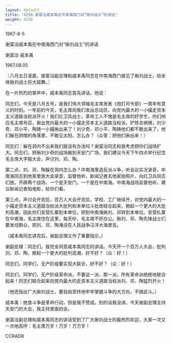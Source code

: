```yaml
---
layout: default
title: "4250.谢富治戚本禹在中南海西门对“揪刘战士”的讲话"
weight: 4250
---
```


1967-8-5

谢富治戚本禹在中南海西门对“揪刘战士”的讲话

谢富治 戚本禹

1967.08.05

〖八月五日凌晨，谢富治副总理和戚本禹同志在中南海西门接见了揪刘战士，给全体揪刘战士巨大鼓舞。〗

在一片热烈的掌声中，戚本禹同志首先讲话，他说：

同志们，今天是八月五号，是我们伟大领袖毛主席发表《炮打司令部》一周年有意义的时刻。一年前的今天，毛主席向我们发出总动员，向党内最大的一小撮走资本主义道路当权派开火！我们红卫兵战士，革命工人不愧是毛主席的好学生，你们响应毛主席号召，揪出党内最大的一小撮走资本主义道路当权派，铲除总祸根，刘少奇、邓小平、陶铸一小撮揪出来了！刘少奇、邓小平、陶铸他们都不敢出来了，他们躲在阴暗的角落里，不敢见太阳，怎么办？（众答：把他们揪出来！）

同志们：躲在洞内不出来我们就没有办法吗？谢富治同志和我考虑把你们战场扩大。同志们，把揪刘少奇的战场搬到天安门广场，我们建议今天下午四点举行纪念毛主席大字报大会，声讨刘、邓、陶。

第二点，刘、邓、陶躲在洞内怎么办？中南海里造反派斗争，听会议实况录音，中南海同志到他家里放大会录音，监督他听，新闻记者去他家拍照片，向红卫兵同志们放。开辟两个战场，一个是天安门，一个是在中南海。中南海战场监督他听，建议新闻记者拍电影，给你们看。

第三点，声讨会开完后，百万人大会开完后，学校、工厂继续开，对党内最大的一小撮走资本主义道路当权派大批判和本单位斗批改结合起来，掀起一个更大的大批判高潮。因此你们安营扎寨到本单位，把到中南海揪刘、邓转到本单位。安营扎寨在中南海，毛主席住在这里，每天吵，毛主席不好办公。揪刘、邓、陶先锋战士们要发动群众，把刘、邓、陶淹没在人民战争汪洋大海里去。

（戚本禹同志讲完后，谢副总理又作了重要指示。）

谢副总理：同志们。我完全同意戚本禹同志的讲话。今天开一个百万人大会，批判刘、邓、陶，掀起一个更大的批判高潮，好不好？（众：好！）

同志们，同学们，无产阶级要实现大联合，好不好？（众：好！）

同志们，同学们，无产阶级革命派，不要这一派、那一派，所有革命派统统地联合起来！同志们联合起来向党内最大的走资本主义道路当权派刘、邓、陶猛烈开火！

（他还指出广大揪刘战士，要自始至终地牢牢掌握斗争的大方向，不搞武斗。）

戚本禹：绝食斗争是革命行动，但是我不赞成。别的话我没讲。今天谢副总理主持天安门的大会，我主持里面的会。

谢富治副总理和戚本禹同志的讲话受到了广大揪刘战士的最热烈欢迎，大家一次又一次地高呼：毛主席万岁！万岁！万万岁！

CCRADB

